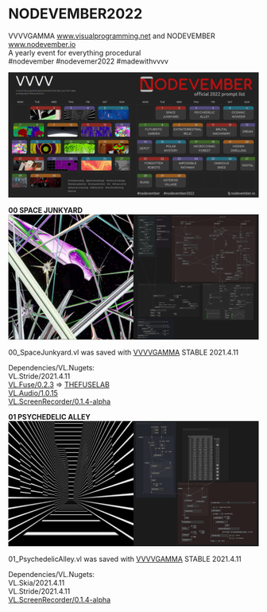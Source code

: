 # NODEVEMBER2022
VVVVGAMMA www.visualprogramming.net and NODEVEMBER www.nodevember.io  
A yearly event for everything procedural  
#nodevember #nodevemer2022 #madewithvvvv

![](/Title.jpg)

**00 SPACE JUNKYARD**
![](/00_SpaceJunkyard/00_SpaceJunkyard.jpg)


00_SpaceJunkyard.vl was saved with [VVVVGAMMA](https://www.visualprogramming.net)  STABLE 2021.4.11  

Dependencies/VL.Nugets:  
VL.Stride/2021.4.11  
[VL.Fuse/0.2.3](https://www.nuget.org/packages/VL.Fuse) => [THEFUSELAB](https://www.thefuselab.io)     
[VL.Audio/1.0.15](https://www.nuget.org/packages/VL.Audio)  
[VL.ScreenRecorder/0.1.4-alpha](https://www.nuget.org/packages/VL.ScreenRecorder)

**01 PSYCHEDELIC ALLEY**
![](/01_PsychedelicAlley/01_PsychedelicAlley.jpg)

01_PsychedelicAlley.vl was saved with [VVVVGAMMA](https://www.visualprogramming.net)  STABLE 2021.4.11  

Dependencies/VL.Nugets:  
VL.Skia/2021.4.11  
VL.Stride/2021.4.11  
[VL.ScreenRecorder/0.1.4-alpha](https://www.nuget.org/packages/VL.ScreenRecorder)

